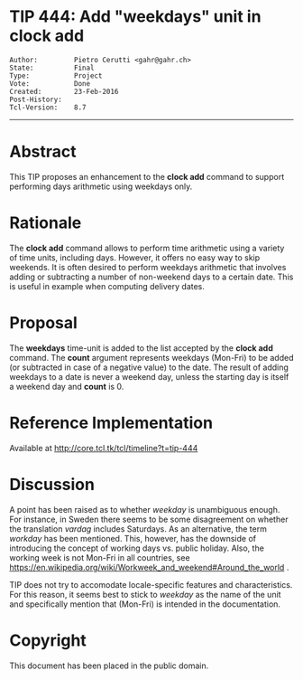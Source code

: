 # TIP 444: Add "weekdays" unit in clock add
	Author:         Pietro Cerutti <gahr@gahr.ch>
	State:          Final
	Type:           Project
	Vote:           Done
	Created:        23-Feb-2016
	Post-History:   
	Tcl-Version:    8.7
-----

# Abstract

This TIP proposes an enhancement to the **clock add** command to support
performing days arithmetic using weekdays only.

# Rationale

The **clock add** command allows to perform time arithmetic using a variety
of time units, including days. However, it offers no easy way to skip
weekends. It is often desired to perform weekdays arithmetic that involves
adding or subtracting a number of non-weekend days to a certain date. This is
useful in example when computing delivery dates.

# Proposal

The **weekdays** time-unit is added to the list accepted by the **clock
add** command. The **count** argument represents weekdays \(Mon-Fri\) to be
added \(or subtracted in case of a negative value\) to the date. The result of
adding weekdays to a date is never a weekend day, unless the starting day is
itself a weekend day and **count** is 0.

# Reference Implementation

Available at <http://core.tcl.tk/tcl/timeline?t=tip-444>

# Discussion

A point has been raised as to whether _weekday_ is unambiguous enough. For instance, in Sweden there seems to be some disagreement on whether the translation _vardag_ includes Saturdays. As an alternative, the term _workday_ has been mentioned. This, however, has the downside of introducing the concept of working days vs. public holiday. Also, the working week is not Mon-Fri in all countries, see <https://en.wikipedia.org/wiki/Workweek_and_weekend#Around_the_world> .

TIP does not try to accomodate locale-specific features and characteristics. For this reason, it seems best to stick to _weekday_ as the name of the unit and specifically mention that \(Mon-Fri\) is intended in the documentation.

# Copyright

This document has been placed in the public domain.

